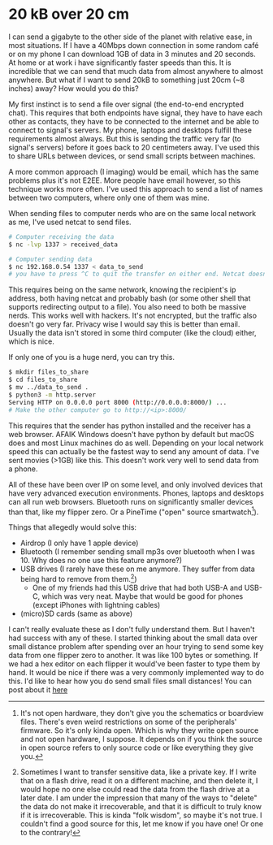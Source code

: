 # 20 kB over 20 cm

I can send a gigabyte to the other side of the planet with relative ease, in most situations. If I have a 40Mbps down connection in some random café or on my phone I can download 1GB of data in 3 minutes and 20 seconds. At home or at work i have significantly faster speeds than this. It is incredible that we can send that much data from almost anywhere to almost anywhere. But what if I want to send 20kB to something just 20cm (~8 inches) away? How would you do this?

My first instinct is to send a file over signal (the end-to-end encrypted chat). This requires that both endpoints have signal, they have to have each other as contacts, they have to be connected to the internet and be able to connect to signal's servers. My phone, laptops and desktops fulfill these requirements almost always. But this is sending the traffic very far (to signal's servers) before it goes back to 20 centimeters away. I've used this to share URLs between devices, or send small scripts between machines.

A more common approach (I imaging) would be email, which has the same problems plus it's not E2EE. More people have email however, so this technique works more often. I've used this approach to send a list of names between two computers, where only one of them was mine.

When sending files to computer nerds who are on the same local network as me, I've used netcat to send files.
```bash
# Computer receiving the data
$ nc -lvp 1337 > received_data

# Computer sending data
$ nc 192.168.0.54 1337 < data_to_send
# you have to press ^C to quit the transfer on either end. Netcat doesn't do that by itself.
```
This requires being on the same network, knowing the recipient's ip address, both having netcat and probably bash (or some other shell that supports redirecting output to a file). You also need to both be massive nerds. This works well with hackers. It's not encrypted, but the traffic also doesn't go very far. Privacy wise I would say this is better than email. Usually the data isn't stored in some third computer (like the cloud) either, which is nice.

If only one of you is a huge nerd, you can try this.
```bash
$ mkdir files_to_share
$ cd files_to_share
$ mv ../data_to_send .
$ python3 -m http.server
Serving HTTP on 0.0.0.0 port 8000 (http://0.0.0.0:8000/) ...
# Make the other computer go to http://<ip>:8000/
```
This requires that the sender has python installed and the receiver has a web browser. AFAIK Windows doesn't have python by default but macOS does and most Linux machines do as well. Depending on your local network speed this can actually be the fastest way to send any amount of data. I've sent movies (>1GB) like this. This doesn't work very well to send data from a phone.

All of these have been over IP on some level, and only involved devices that have very advanced execution environments. Phones, laptops and desktops can all run web browsers. Bluetooth runs on significantly smaller devices than that, like my flipper zero. Or a PineTime ("open" source smartwatch[^open]).

Things that allegedly would solve this:
- Airdrop (I only have 1 apple device)
- Bluetooth (I remember sending small mp3s over bluetooth when I was 10. Why does no one use this feature anymore?)
- USB drives (I rarely have these on me anymore. They suffer from data being hard to remove from them.[^deletion])
  - One of my friends had this USB drive that had both USB-A and USB-C, which was very neat. Maybe that would be good for phones (except iPhones with lightning cables)
- (micro)SD cards (same as above)

I can't really evaluate these as I don't fully understand them. But I haven't had success with any of these. I started thinking about the small data over small distance problem after spending over an hour trying to send some key data from one flipper zero to another. It was like 100 bytes or something. If we had a hex editor on each flipper it would've been faster to type them by hand. It would be nice if there was a very commonly implemented way to do this. I'd like to hear how you do send small files small distances! You can post about it [here](https://queer.party/@polly/112631214527004578)

[^open]: It's not open hardware, they don't give you the schematics or boardview files. There's even weird restrictions on some of the peripherals' firmware. So it's only kinda open. Which is why they write open source and not open hardware, I suppose. It depends on if you think the source in open source refers to only source code or like everything they give you.
[^deletion]: Sometimes I want to transfer sensitive data, like a private key. If I write that on a flash drive, read it on a different machine, and then delete it, I would hope no one else could read the data from the flash drive at a later date. I am under the impression that many of the ways to "delete" the data do not make it irrecoverable, and that it is difficult to truly know if it is irrecoverable. This is kinda "folk wisdom", so maybe it's not true. I couldn't find a good source for this, let me know if you have one! Or one to the contrary!

